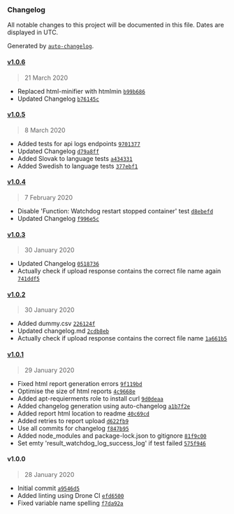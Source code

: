 ### Changelog

All notable changes to this project will be documented in this file. Dates are displayed in UTC.

Generated by [`auto-changelog`](https://github.com/CookPete/auto-changelog).

#### [v1.0.6](https://github.com/mailcow/mailcow-integration-tests/compare/v1.0.5...v1.0.6)

> 21 March 2020

- Replaced html-minifier with htmlmin [`b99b686`](https://github.com/mailcow/mailcow-integration-tests/commit/b99b686e3fccf7ed49fb2c06eb9e54e15b6d84be)
- Updated Changelog [`b76145c`](https://github.com/mailcow/mailcow-integration-tests/commit/b76145c246946890644ae721d70412d6fd8e67d7)

#### [v1.0.5](https://github.com/mailcow/mailcow-integration-tests/compare/v1.0.4...v1.0.5)

> 8 March 2020

- Added tests for api logs endpoints [`9701377`](https://github.com/mailcow/mailcow-integration-tests/commit/97013775b358c9605debe90e3af4034b69182ec5)
- Updated Changelog [`d79a8ff`](https://github.com/mailcow/mailcow-integration-tests/commit/d79a8ffa69670b8d95c01ad13372632c92518822)
- Added Slovak to language tests [`a434331`](https://github.com/mailcow/mailcow-integration-tests/commit/a4343312b00c731aacd42e7f8a1ab7d4753601f8)
- Added Swedish to language tests [`377ebf1`](https://github.com/mailcow/mailcow-integration-tests/commit/377ebf149b4db79dbd15de6d1f4fe250343bd5e8)

#### [v1.0.4](https://github.com/mailcow/mailcow-integration-tests/compare/v1.0.3...v1.0.4)

> 7 February 2020

- Disable 'Function: Watchdog restart stopped container' test [`d8ebefd`](https://github.com/mailcow/mailcow-integration-tests/commit/d8ebefd53e20b9354fcf2b1ffc567a148e59758a)
- Updated Changelog [`f996e5c`](https://github.com/mailcow/mailcow-integration-tests/commit/f996e5c03df8bc44f4620eae8912c6e70a2be4c0)

#### [v1.0.3](https://github.com/mailcow/mailcow-integration-tests/compare/v1.0.2...v1.0.3)

> 30 January 2020

- Updated Changelog [`0518736`](https://github.com/mailcow/mailcow-integration-tests/commit/05187368b482ebb9aaac35ce59088964cdd002c1)
- Actually check if upload response contains the correct file name again [`741ddf5`](https://github.com/mailcow/mailcow-integration-tests/commit/741ddf559afb4767d7e28ba7d3a185666e23770a)

#### [v1.0.2](https://github.com/mailcow/mailcow-integration-tests/compare/v1.0.1...v1.0.2)

> 30 January 2020

- Added dummy.csv [`226124f`](https://github.com/mailcow/mailcow-integration-tests/commit/226124fc76746f512c44d90f30e8f7ecdf4c8e2d)
- Updated changelog.md [`2cdb8eb`](https://github.com/mailcow/mailcow-integration-tests/commit/2cdb8ebad90c2afdb846b8cb5668e7c4ba576b92)
- Actually check if upload response contains the correct file name [`1a661b5`](https://github.com/mailcow/mailcow-integration-tests/commit/1a661b5bff596d83f0543f0ed2bfb789e4753367)

#### [v1.0.1](https://github.com/mailcow/mailcow-integration-tests/compare/v1.0.0...v1.0.1)

> 29 January 2020

- Fixed html report generation errors [`9f119bd`](https://github.com/mailcow/mailcow-integration-tests/commit/9f119bd0c65edd8acc740f8a74a6617bb96fc7bf)
- Optimise the size of html reports [`4c9668e`](https://github.com/mailcow/mailcow-integration-tests/commit/4c9668e0714273392d06638f1d35b2d15a30b2a3)
- Added apt-requierments role to install curl [`9d0deaa`](https://github.com/mailcow/mailcow-integration-tests/commit/9d0deaaa11987fd428d792cfb239d85c61e562f2)
- Added changelog generation using auto-changelog [`a1b7f2e`](https://github.com/mailcow/mailcow-integration-tests/commit/a1b7f2e9c8791d947594bbe4e649b8eed443ff10)
- Added report html location to readme [`40c69cd`](https://github.com/mailcow/mailcow-integration-tests/commit/40c69cd24e8c2ed0378b46e3d9d990d1c43d0f4a)
- Added retries to report upload [`d622fb9`](https://github.com/mailcow/mailcow-integration-tests/commit/d622fb9f7aa20bb610b5958d2ef87762988bb238)
- Use all commits for changelog [`f847b95`](https://github.com/mailcow/mailcow-integration-tests/commit/f847b957cf202d0c421c139a798987e3c508492f)
- Added node_modules and package-lock.json to gitignore [`81f9c00`](https://github.com/mailcow/mailcow-integration-tests/commit/81f9c00fd20e85acfe072e1cdcf40fa9e5eaa392)
- Set emty 'result_watchdog_log_success_log' if test failed [`575f946`](https://github.com/mailcow/mailcow-integration-tests/commit/575f946e91228b50aca1a713a514a612e320f1ca)

#### v1.0.0

> 28 January 2020

- Initial commit [`a9546d5`](https://github.com/mailcow/mailcow-integration-tests/commit/a9546d56f3ea50d35c0e7c412821d52200a348e2)
- Added linting using Drone CI [`efd6500`](https://github.com/mailcow/mailcow-integration-tests/commit/efd6500963c4d54add0364b1334dc9760240793d)
- Fixed variable name spelling [`f7da92a`](https://github.com/mailcow/mailcow-integration-tests/commit/f7da92a20cadabd377d8daea4d6fe6a710293def)
